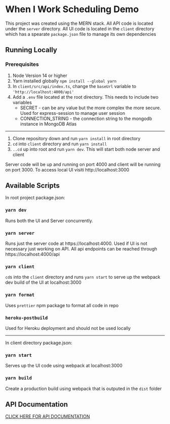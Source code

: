 # When I Work Scheduling Demo

This project was created using the MERN stack. All API code is located under the `server` directory. All UI code is located in the `client` directory which has a spearate `package.json` file to manage its own dependencies


## Running Locally
### Prerequisites 
1. Node Version 14 or higher
2. Yarn installed globally `npm install --global yarn`
3. In `client/src/api/index.ts`, change the `baseUrl` variable to `'http://localhost:4000/api'`
4. Add a `.env` file located at the root directory. This needs to include two variables
    - SECRET - can be any value but the more complex the more secure. Used for express-session to manage user session
    - CONNECTION_STRING - the connection string to the mongodb instance in MongoDB Atlas
---
1. Clone repository down and run `yarn install` in root directory
2. `cd` into `client` directory and run `yarn install`
3. `..cd` up into root and run `yarn dev`. This will start both node server and client

Server code will be up and running on port 4000 and client will be running on port 3000. To access local UI visiti http://localhost:3000

## Available Scripts

In root project package.json:

### `yarn dev`
Runs both the UI and Server concurrently. 

### `yarn server`

Runs just the server code at https://localhost:4000. Used if UI is not necessary just working on API. All api endpoints can be reached through https://localhost:4000/api

### `yarn client`

`cd`s into the `client` directory and runs `yarn start` to serve up the webpack dev build of the UI at localhost:3000

### `yarn format`

Uses `prettier` npm package to format all code in repo

### `heroku-postbuild`

Used for Heroku deployment and should not be used locally

---
In client directory package.json:

### `yarn start` 

Serves up the UI code using webpack at localhost:3000

### `yarn build`

Create a production build using webpack that is outputed in the `dist` folder

## API Documentation
[CLICK HERE FOR API DOCUMENTATION](./server/README.md)